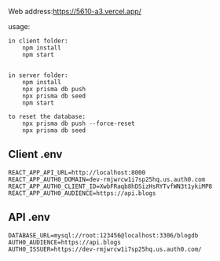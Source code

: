 Web address:https://5610-a3.vercel.app/



usage:

    in client folder:
        npm install
        npm start


    in server folder:
        npm install
        npx prisma db push
        npx prisma db seed
        npm start

    to reset the database:
        npx prisma db push --force-reset
        npx prisma db seed


## Client .env

```
REACT_APP_API_URL=http://localhost:8000
REACT_APP_AUTH0_DOMAIN=dev-rmjwrcw1i7sp25hq.us.auth0.com
REACT_APP_AUTH0_CLIENT_ID=XwbFRaqb8hDSizHsRYTvfWN3t1ykiMP8
REACT_APP_AUTH0_AUDIENCE=https://api.blogs

```

## API .env

```
DATABASE_URL=mysql://root:123456@localhost:3306/blogdb
AUTH0_AUDIENCE=https://api.blogs
AUTH0_ISSUER=https://dev-rmjwrcw1i7sp25hq.us.auth0.com/
```
